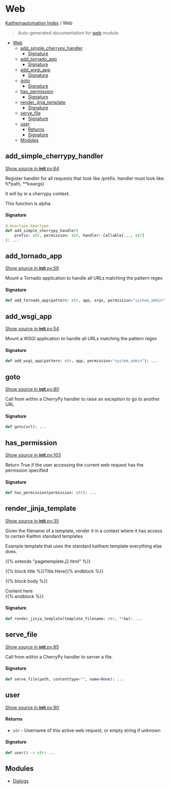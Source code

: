 # Web

[Kaithemautomation Index](../README.md#kaithemautomation-index) / Web

> Auto-generated documentation for [web](../../../../api/web/__init__.py) module.

- [Web](#web)
  - [add\_simple\_cherrypy\_handler](#add_simple_cherrypy_handler)
      - [Signature](#signature)
  - [add\_tornado\_app](#add_tornado_app)
      - [Signature](#signature-1)
  - [add\_wsgi\_app](#add_wsgi_app)
      - [Signature](#signature-2)
  - [goto](#goto)
      - [Signature](#signature-3)
  - [has\_permission](#has_permission)
      - [Signature](#signature-4)
  - [render\_jinja\_template](#render_jinja_template)
      - [Signature](#signature-5)
  - [serve\_file](#serve_file)
      - [Signature](#signature-6)
  - [user](#user)
      - [Returns](#returns)
      - [Signature](#signature-7)
  - [Modules](#modules)

## add_simple_cherrypy_handler

[Show source in __init__.py:64](../../../../api/web/__init__.py#L64)

Register handler for all requests that look like /prefix.
handler must look like:
f(*path, **kwargs)

It will by in a cherrypy context.

This function is alpha.

#### Signature

```python
@_beartype.beartype
def add_simple_cherrypy_handler(
    prefix: str, permission: str, handler: Callable[..., str]
): ...
```



## add_tornado_app

[Show source in __init__.py:59](../../../../api/web/__init__.py#L59)

Mount a Tornado application to handle all URLs matching the pattern regex

#### Signature

```python
def add_tornado_app(pattern: str, app, args, permission="system_admin"): ...
```



## add_wsgi_app

[Show source in __init__.py:54](../../../../api/web/__init__.py#L54)

Mount a WSGI application to handle all URLs matching the pattern regex

#### Signature

```python
def add_wsgi_app(pattern: str, app, permission="system_admin"): ...
```



## goto

[Show source in __init__.py:80](../../../../api/web/__init__.py#L80)

Call from within a CherryPy handler to raise an exception to go to another URL

#### Signature

```python
def goto(url): ...
```



## has_permission

[Show source in __init__.py:103](../../../../api/web/__init__.py#L103)

Return True if the user accessing the current web request
has the permssion specified

#### Signature

```python
def has_permission(permission: str): ...
```



## render_jinja_template

[Show source in __init__.py:35](../../../../api/web/__init__.py#L35)

Given the filename of a template, render it in a context where it has
access to certain Kaithm standard templates

Example template that uses the standard kaithem template everything else does.

{{% extends "pagetemplate.j2.html" %}}

{{% block title %}}Title Here{{% endblock %}}

{{% block body %}}
<main>
    Content here
</main>
{{% endblock %}}

#### Signature

```python
def render_jinja_template(template_filename: str, **kw): ...
```



## serve_file

[Show source in __init__.py:85](../../../../api/web/__init__.py#L85)

Call from within a CherryPy handler to server a file.

#### Signature

```python
def serve_file(path, contenttype="", name=None): ...
```



## user

[Show source in __init__.py:90](../../../../api/web/__init__.py#L90)

#### Returns

- `str` - Username of this active web request, or empty string if unknown

#### Signature

```python
def user() -> str: ...
```



## Modules

- [Dialogs](./dialogs.md)